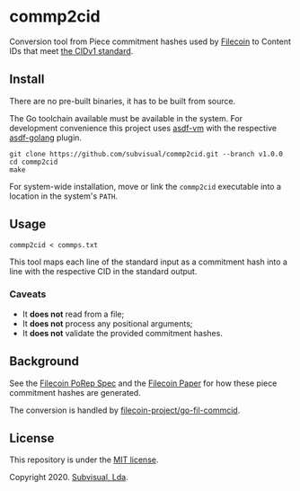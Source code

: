 commp2cid
=========

Conversion tool from Piece commitment hashes used by [Filecoin] to Content IDs
that meet [the CIDv1 standard].

## Install

There are no pre-built binaries, it has to be built from source.

The Go toolchain available must be available in the system. For development
convenience this project uses [asdf-vm] with the respective [asdf-golang]
plugin.

```shell
git clone https://github.com/subvisual/commp2cid.git --branch v1.0.0
cd commp2cid
make
```

For system-wide installation, move or link the `commp2cid` executable into a
location in the system's `PATH`.

## Usage

```shell
commp2cid < commps.txt
```

This tool maps each line of the standard input as a commitment hash into a line
with the respective CID in the standard output.

### Caveats

- It **does not** read from a file;
- It **does not** process any positional arguments;
- It **does not** validate the provided commitment hashes.

## Background

See the [Filecoin PoRep Spec] and the [Filecoin Paper] for how these piece
commitment hashes are generated.

The conversion is handled by [filecoin-project/go-fil-commcid].

## License

This repository is under the [MIT license].

Copyright 2020. [Subvisual, Lda].

[Filecoin]: https://filecoin.io
[the CIDv1 standard]: https://github.com/multiformats/cid
[asdf-vm]: https://asdf-vm.com
[asdf-golang]: https://github.com/kennyp/asdf-golang
[Filecoin Paper]: https://filecoin.io/filecoin.pdf
[Filecoin PoRep Spec]: https://filecoin-project.github.io/specs/#algorithms__porep
[filecoin-project/go-fil-commcid]: https://github.com/filecoin-project/go-fil-commcid
[MIT license]: ./LICENSE.txt
[Subvisual, Lda]: https://subvisual.com
